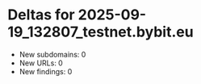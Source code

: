 # Deltas for 2025-09-19_132807_testnet.bybit.eu
- New subdomains: 0
- New URLs: 0
- New findings: 0
